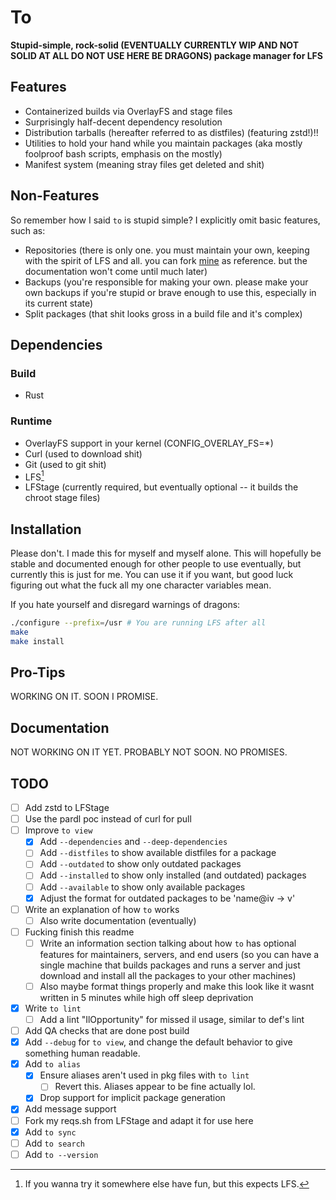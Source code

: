 # To

<!-- TODO: update the below line when I'm comfortable with the state of matter of
this project -->
**Stupid-simple, rock-solid (EVENTUALLY CURRENTLY WIP AND NOT SOLID AT ALL DO
NOT USE HERE BE DRAGONS) package manager for LFS**

## Features
- Containerized builds via OverlayFS and stage files
- Surprisingly half-decent dependency resolution
- Distribution tarballs (hereafter referred to as distfiles) (featuring zstd!)!!
- Utilities to hold your hand while you maintain packages (aka mostly foolproof
bash scripts, emphasis on the mostly)
- Manifest system (meaning stray files get deleted and shit)

## Non-Features
So remember how I said `to` is stupid simple? I explicitly omit basic features,
such as:
<!-- TODO: update the below bullet point when `to` is not in its current state -->
<!-- TODO: write documentation on repo maintenance and update the below bullet
point -->
- Repositories (there is only one. you must maintain your own, keeping with the
spirit of LFS and all. you can fork
[mine](https://github.com/Toxikuu/to-pkgs.git) as reference. but the
documentation won't come until much later)
- Backups (you're responsible for making your own. please make your own backups
if you're stupid or brave enough to use this, especially in its current state)
- Split packages (that shit looks gross in a build file and it's complex)

## Dependencies
### Build
- Rust
### Runtime
- OverlayFS support in your kernel (CONFIG_OVERLAY_FS=*)
- Curl (used to download shit)
- Git (used to git shit)
- LFS[^2]
- LFStage (currently required, but eventually optional -- it builds the chroot
stage files)

<!-- TODO: Verify whether LFS is required cus lowkey idt it is -->
[^2]: If you wanna try it somewhere else have fun, but this expects LFS.

## Installation
Please don't. I made this for myself and myself alone. This will hopefully be
stable and documented enough for other people to use eventually, but currently
this is just for me. You can use it if you want, but good luck figuring out what
the fuck all my one character variables mean.

If you hate yourself and disregard warnings of dragons:
```bash
./configure --prefix=/usr # You are running LFS after all
make
make install
```

## Pro-Tips
WORKING ON IT. SOON I PROMISE.

## Documentation
NOT WORKING ON IT YET. PROBABLY NOT SOON. NO PROMISES.

## TODO
- [ ] Add zstd to LFStage
- [ ] Use the pardl poc instead of curl for pull
- [ ] Improve `to view`
    - [x] Add `--dependencies` and `--deep-dependencies`
    - [ ] Add `--distfiles` to show available distfiles for a package
    - [ ] Add `--outdated` to show only outdated packages
    - [ ] Add `--installed` to show only installed (and outdated) packages
    - [ ] Add `--available` to show only available packages
    - [x] Adjust the format for outdated packages to be 'name@iv -> v'
- [ ] Write an explanation of how `to` works
    - [ ] Also write documentation (eventually)
- [ ] Fucking finish this readme
    - [ ] Write an information section talking about how `to` has optional
    features for maintainers, servers, and end users (so you can have a single
    machine that builds packages and runs a server and just download and install
    all the packages to your other machines)
    - [ ] Also maybe format things properly and make this look like it wasnt
    written in 5 minutes while high off sleep deprivation
- [x] Write `to lint`
    - [ ] Add a lint "IlOpportunity" for missed il usage, similar to def's lint
- [ ] Add QA checks that are done post build
- [x] Add `--debug` for `to view`, and change the default behavior to give
      something human readable.
- [x] Add `to alias`
    - [x] Ensure aliases aren't used in pkg files with `to lint`
        - [ ] Revert this. Aliases appear to be fine actually lol.
    - [x] Drop support for implicit package generation
- [x] Add message support
- [ ] Fork my reqs.sh from LFStage and adapt it for use here
- [x] Add `to sync`
- [ ] Add `to search`
- [ ] Add `to --version`
